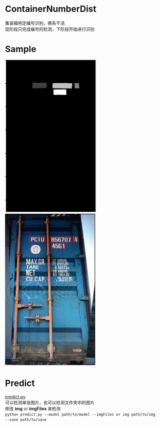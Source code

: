 # ContainerNumberDist
集装箱特定编号识别，佛系干活  
现阶段只完成编号的检测，下阶段开始进行识别
# Sample
<P>
   <img src="https://github.com/kekekahuatian/ContainerNumberDist/blob/master/samples/mask.png" width="300" height="500" alt="网不好或者图没了"/>
   <img src="https://github.com/kekekahuatian/ContainerNumberDist/blob/master/samples/pred.png" width="300" height="500" alt="网不好或者图没了"/>
 </p>  
 
# Predict  
[predict.py](https://github.com/kekekahuatian/ContainerNumberDist/blob/master/predict.py)  
可以检测单张图片，也可以检测文件夹中的图片  
修改 **img** or **imgFiles** 来检测  
`python predict.py --model path/to/model --imgFiles or img path/to/img --save path/to/save
`

